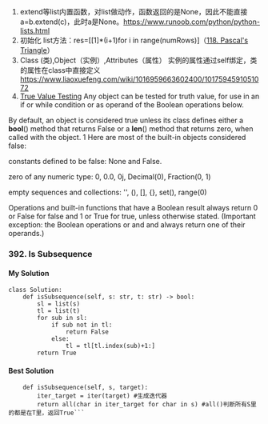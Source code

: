 1. extend等list内置函数，对list做动作，函数返回的是None，因此不能直接a=b.extend(c)，此时a是None。https://www.runoob.com/python/python-lists.html
2. 初始化 list方法：res=\[\[1]\*(i+1)for i in range(numRows)]（[118. Pascal's Triangle](https://leetcode.com/problems/pascals-triangle/)）
3. Class (类),Object（实例）,Attributes（属性）
实例的属性通过self绑定，类的属性在class中直接定义
https://www.liaoxuefeng.com/wiki/1016959663602400/1017594591051072
4. [True Value Testing](https://docs.python.org/3/library/stdtypes.html#truth-value-testing)
Any object can be tested for truth value, for use in an if or while condition or as operand of the Boolean operations below.

By default, an object is considered true unless its class defines either a __bool__() method that returns False or a __len__() method that returns zero, when called with the object. 1 Here are most of the built-in objects considered false:

constants defined to be false: None and False.

zero of any numeric type: 0, 0.0, 0j, Decimal(0), Fraction(0, 1)

empty sequences and collections: '', (), [], {}, set(), range(0)

Operations and built-in functions that have a Boolean result always return 0 or False for false and 1 or True for true, unless otherwise stated. (Important exception: the Boolean operations or and and always return one of their operands.)

### 392. Is Subsequence
#### My Solution

```
class Solution:
    def isSubsequence(self, s: str, t: str) -> bool:
        sl = list(s)
        tl = list(t)
        for sub in sl:
            if sub not in tl:
                return False
            else:
                tl = tl[tl.index(sub)+1:]
        return True
 ```
#### Best Solution

```class Solution:
    def isSubsequence(self, s, target):
        iter_target = iter(target) #生成迭代器
        return all(char in iter_target for char in s) #all()判断所有S里的都是在T里，返回True```
